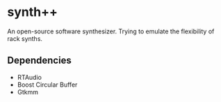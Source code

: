 # synth++
An open-source software synthesizer. Trying to emulate the flexibility of rack synths.

## Dependencies

  - RTAudio
  - Boost Circular Buffer
  - Gtkmm
